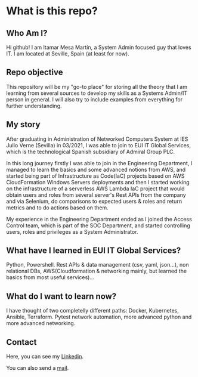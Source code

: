 # What is this repo?
## Who Am I?
Hi github!
I am Itamar Mesa Martín, a System Admin focused guy that loves IT. I am located at Seville, Spain (at least for now).

## Repo objective
This repository will be my "go-to place" for storing all the theory that I am learning from several sources to develop my skills as a Systems Admin/IT person in general. I will also try to include examples from everything for further understanding.

## My story
After graduating in Administration of Networked Computers System at IES Julio Verne (Sevilla) in 03/2021, I was able to join to EUI IT Global Services, which is the technological Spanish subsidiary of Admiral Group PLC.

In this long journey firstly I was able to join in the Engineering Department, I managed to learn the basics and some advanced notions from AWS, and started being part of Infrastructure as Code(IaC) projects based on AWS CloudFormation Windows Servers deployments and then I started working on the infrastructure of a serverless AWS Lambda IaC project that would obtain users and roles from several server's Rest APIs from the company and via Selenium, do comparisons to expected users & roles and return metrics and to do actions based on them.

My experience in the Engineering Department ended as I joined the Access Control team, which is part of the SOC Department, and started controlling users, roles and privileges as a System Administrator.

## What have I learned in EUI IT Global Services?
Python, Powershell. Rest APIs & data management (csv, yaml, json...), non relational DBs, AWS(Cloudformation & networking mainly, but learned the basics from most useful services)...

## What do I want to learn now?
I have thought of two completelly different paths:
Docker, Kubernetes, Ansible, Terraform.
Pytest network automation, more advanced python and more advanced networking.

## Contact
Here, you can see my [Linkedin](https://www.linkedin.com/in/itamar-mesa-mart%C3%ADn-823a04206/).

You can also send a [mail](mailto:itamarmesamartin@gmail.com).
